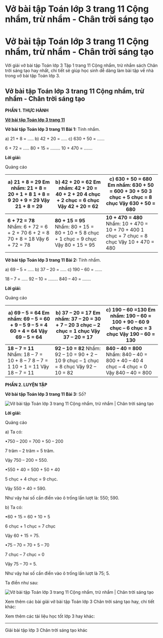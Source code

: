 # Vở bài tập Toán lớp 3 trang 11 Cộng nhẩm, trừ nhẩm - Chân trời sáng tạo

# Vở bài tập Toán lớp 3 trang 11 Cộng nhẩm, trừ nhẩm - Chân trời sáng tạo

Với giải vở bài tập Toán lớp 3 Tập 1 trang 11 Cộng nhẩm, trừ nhẩm sách Chân trời sáng tạo hay nhất, chi tiết sẽ giúp học sinh dễ dàng làm bài tập về nhà trong vở bài tập Toán lớp 3.

## Vở bài tập Toán lớp 3 trang 11 Cộng nhẩm, trừ nhẩm - Chân trời sáng tạo

**PHẦN 1. THỰC HÀNH**

[**Vở bài tập Toán lớp 3 trang 11**](https://vietjack.com/vbt-toan-3-ct/vbt-toan-lop-3-trang-11-tap-1.jsp)

**Vở bài tập Toán lớp 3 trang 11 Bài 1:** Tính nhẩm.

a) 21 + 8 = ….. b) 42 + 20 = ….. c) 630 + 50 = ……

6 + 72 = ….. 80 + 15 = …….. 10 + 470 = …….

**Lời giải:**

Quảng cáo

**a) 21 + 8 = 29** Em nhẩm: 21 + 8 = 20 + 1 + 8 1 + 8 = 9 20 + 9 = 29 Vậy 21 + 8 = 29 |  **b) 42 + 20 = 62** Em nhẩm: 42 + 20 = 40 + 2 + 20 4 chục + 2 chục = 6 chục Vậy 42 + 20 = 62 |  **c) 630 + 50 = 680** Em nhẩm: 630 + 50 = 600 + 30 + 50 3 chục + 5 chục = 8 chục Vậy 630 + 50 = 680  
---|---|---  
**6 + 72 = 78** Nhẩm: 6 + 72 = 6 + 2 + 70 6 + 2 = 8 70 + 8 = 18 Vậy 6 + 72 = 78 |  **80 + 15 = 95** Nhẩm: 80 + 15 = 80 + 10 + 5  8 chục + 1 chục = 9 chục Vậy 80 + 15 = 95 |  **10 + 470 = 480** Nhẩm: 10 + 470 = 10 + 70 + 400 1 chục + 7 chục = 8 chục Vậy 10 + 470 = 480  
  
**Vở bài tập Toán lớp 3 trang 11 Bài 2:** Tính nhẩm.

a) 69 – 5 = ….. b) 37 – 20 = ….. c) 190 – 60 = ……

18 – 7 = ….. 92 – 10 = …….. 840 – 40 = …….

**Lời giải:**

Quảng cáo

**a) 69 – 5 = 64** Em nhẩm: 69 – 5 = 60 + 9 – 5  9 – 5 = 4 60 + 4 = 64 Vậy 69 – 5 = 64 |  **b) 37 – 20 = 17** Em nhẩm: 37 – 20 = 30 + 7 – 20  3 chục – 2 chục = 1 chục Vậy 37 – 20 = 17 |  **c) 190 – 60 =****1****30** Em nhẩm: 190 – 60 = 100 + 90 – 60  9 chục – 6 chục = 3 chục Vậy 190 – 60 = 130  
---|---|---  
**18 – 7 = 11** Nhẩm: 18 – 7 = 10 + 8 – 7  8 – 7 = 1 10 + 1 = 11 Vậy 18 – 7 = 11 |  **92 – 10 = 82** Nhẩm: 92 – 10 = 90 + 2 – 10  9 chục – 1 chục = 8 chục Vậy 92 – 10 = 82 |  **840 – 40 = 800** Nhẩm: 840 – 40 = 800 + 40 – 40  4 chục – 4 chục = 0  Vậy 840 – 40 = 800  
  
**PHẦN 2. LUYỆN TẬP**

**Vở bài tập Toán lớp 3 trang 11 Bài 3:** Số?

![Vở bài tập Toán lớp 3 trang 11 Cộng nhẩm, trừ nhẩm | Chân trời sáng tạo](https://vietjack.com/vbt-toan-3-ct/images/cong-nham-tru-nham-138678.PNG)

**Lời giải:**

Quảng cáo

a) Ta có:

•750 – 200 = 700 + 50 – 200 

7 trăm – 2 trăm = 5 trăm.

Vậy 750 – 200 = 550.

•550 + 40 = 500 + 50 + 40

5 chục + 4 chục = 9 chục.

Vậy 550 + 40 = 590.

Như vậy hai số cần điền vào ô trống lần lượt là: 550; 590.

b) Ta có: 

•60 + 15 = 60 + 10 + 5

6 chục + 1 chục = 7 chục

Vậy 60 + 15 = 75.

•75 – 70 = 70 + 5 – 70

7 chục – 7 chục = 0

Vậy 75 – 70 = 5.

Như vậy hai số cần điền vào ô trống lần lượt là 75; 5.

Ta điền như sau:

![Vở bài tập Toán lớp 3 trang 11 Cộng nhẩm, trừ nhẩm | Chân trời sáng tạo](https://vietjack.com/vbt-toan-3-ct/images/cong-nham-tru-nham-138679.PNG)

Xem thêm các bài giải vở bài tập Toán lớp 3 Chân trời sáng tạo hay, chi tiết khác:

Xem thêm các tài liệu học tốt lớp 3 hay khác:

* * *

Giải bài tập lớp 3 Chân trời sáng tạo khác
